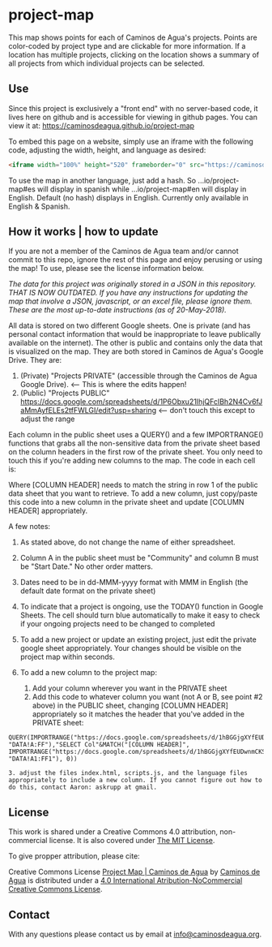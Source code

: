# project-map
This map shows points for each of Caminos de Agua's projects. 
Points are color-coded by project type and are clickable for more information.
If a location has multiple projects, clicking on the location shows a summary of all projects from which individual projects can be selected. 

## Use
Since this project is exclusively a "front end" with no server-based code, it lives here on github and is accessible for viewing in github pages. You can view it at: https://caminosdeagua.github.io/project-map

To embed this page on a website, simply use an iframe with the following code, adjusting the width, height, and language as desired:

```html
<iframe width="100%" height="520" frameborder="0" src="https://caminosdeagua.github.io/project-map#en" allowfullscreen webkitallowfullscreen mozallowfullscreen oallowfullscreen msallowfullscreen></iframe>
```

To use the map in another language, just add a hash. So ...io/project-map#es will display in spanish while ...io/project-map#en will display in English. Default (no hash) displays in English. Currently only available in English & Spanish.

## How it works | how to update
If you are not a member of the Caminos de Agua team and/or cannot commit to this repo, ignore the rest of this page and enjoy perusing or using the map! To use, please see the license information below. 

*The data for this project was originally stored in a JSON in this repository. THAT IS NOW OUTDATED. If you have any instructions for updating the map that involve a JSON, javascript, or an excel file, please ignore them. These are the most up-to-date instructions (as of 20-May-2018).*

All data is stored on two different Google sheets. One is private (and has personal contact information that would be inappropriate to leave publically available on the internet). The other is public and contains only the data that is visualized on the map. They are both stored in Caminos de Agua's Google Drive. They are:

1. (Private) "Projects PRIVATE" (accessible through the Caminos de Agua Google Drive). <-- This is where the edits happen!
2. (Public) "Projects PUBLIC" https://docs.google.com/spreadsheets/d/1P6Obxu21IhjQFcIBh2N4Cv6fJaMmAyfELEs2tfFWLGI/edit?usp=sharing <-- don't touch this except to adjust the range

Each column in the public sheet uses a QUERY() and a few IMPORTRANGE() functions that grabs all the non-sensitive data from the private sheet based on the column headers in the first row of the private sheet. You only need to touch this if you're adding new columns to the map. The code in each cell is:


Where [COLUMN HEADER] needs to match the string in row 1 of the public data sheet that you want to retrieve. To add a new column, just copy/paste this code into a new column in the private sheet and update [COLUMN HEADER] appropriately.

A few notes:
1. As stated above, do not change the name of either spreadsheet.

2. Column A in the public sheet must be "Community" and column B must be "Start Date." No other order matters.

3. Dates need to be in dd-MMM-yyyy format with MMM in English (the default date format on the private sheet)

4. To indicate that a project is ongoing, use the TODAY() function in Google Sheets. The cell should turn blue automatically to make it easy to check if your ongoing projects need to be changed to completed

5. To add a new project or update an existing project, just edit the private google sheet appropriately. Your changes should be visible on the project map within seconds. 

6. To add a new column to the project map:
    1. Add your column wherever you want in the PRIVATE sheet
    2. Add this code to whatever column you want (not A or B, see point #2 above) in the PUBLIC sheet, changing [COLUMN HEADER] appropriately so it matches the header that you've added in the PRIVATE sheet:
    
```googleAppScript
QUERY(IMPORTRANGE("https://docs.google.com/spreadsheets/d/1hBGGjgXYfEUDwnmCKSuLcpIdQXj0Ea5TyH_aV_MCqCU/edit#gid=0", "DATA!A:FF"),"SELECT Col"&MATCH("[COLUMN HEADER]", IMPORTRANGE("https://docs.google.com/spreadsheets/d/1hBGGjgXYfEUDwnmCKSuLcpIdQXj0Ea5TyH_aV_MCqCU/edit#gid=0", "DATA!A1:FF1"), 0))
```

    3. adjust the files index.html, scripts.js, and the language files appropriately to include a new column. If you cannot figure out how to do this, contact Aaron: askrupp at gmail. 

## License
This work is shared under a Creative Commons 4.0 attribution, non-commercial license. It is also covered under [The MIT License](https://opensource.org/licenses/MIT). 

To give propper attribution, please cite:

Creative Commons License
[Project Map | Caminos de Agua](https://caminosdeagua.github.io/project-map) by [Caminos de Agua](https://www.caminosdeagua.org) is distributed under a [4.0 International Atribution-NoCommercial Creative Commons License](https://creativecommons.org/share-your-work/licensing-types-examples/).

## Contact
With any questions please contact us by email at info@caminosdeagua.org. 

